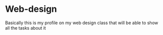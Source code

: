 # Web-design
Basically this is my profile on my web design class that will be able to show all the tasks about it
